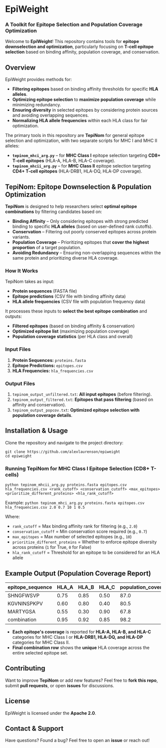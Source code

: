 # EpiWeight

### A Toolkit for Epitope Selection and Population Coverage Optimization

Welcome to **EpiWeight**! This repository contains tools for **epitope downselection and optimization**, particularly focusing on **T-cell epitope selection** based on binding affinity, population coverage, and conservation.

## Overview
EpiWeight provides methods for:
- **Filtering epitopes** based on binding affinity thresholds for specific **HLA alleles**.
- **Optimizing epitope selection** to **maximize population coverage** while minimizing redundancy.
- **Ensuring diversity** in selected epitopes by considering protein sources and avoiding overlapping sequences.
- **Normalizing HLA allele frequencies** within each HLA class for fair optimization.

The primary tools in this repository are **TepiNom** for general epitope selection and optimization, with two separate scripts for MHC I and MHC II alleles:
- **`tepinom_mhci_arg.py`** – for **MHC Class I** epitope selection targeting **CD8+ T-cell epitopes** (HLA-A, HLA-B, HLA-C coverage).
- **`tepinom_mhcii_arg.py`** – for **MHC Class II** epitope selection targeting **CD4+ T-cell epitopes** (HLA-DRB1, HLA-DQ, HLA-DP coverage).

## TepiNom: Epitope Downselection & Population Optimization

**TepiNom** is designed to help researchers select **optimal epitope combinations** by filtering candidates based on:
- **Binding Affinity** – Only considering epitopes with strong predicted binding to specific **HLA alleles** (based on user-defined rank cutoffs).
- **Conservation** – Filtering out poorly conserved epitopes across protein variants.
- **Population Coverage** – Prioritizing epitopes that **cover the highest proportion** of a target population.
- **Avoiding Redundancy** – Ensuring non-overlapping sequences within the same protein and prioritizing diverse HLA coverage.

### How It Works
TepiNom takes as input:
- **Protein sequences** (FASTA file)
- **Epitope predictions** (CSV file with binding affinity data)
- **HLA allele frequencies** (CSV file with population frequency data)

It processes these inputs to **select the best epitope combination** and outputs:
- **Filtered epitopes** (based on binding affinity & conservation)
- **Optimized epitope list** (maximizing population coverage)
- **Population coverage statistics** (per HLA class and overall)

### Input Files
1. **Protein Sequences:** `proteins.fasta`
2. **Epitope Predictions:** `epitopes.csv`
3. **HLA Frequencies:** `hla_frequencies.csv`

### Output Files
1. `tepinom_output_unfiltered.txt`: **All input epitopes** (before filtering).
2. `tepinom_output_filtered.txt`: **Epitopes that pass filtering** (based on affinity and conservation).
3. `tepinom_output_popcov.txt`: **Optimized epitope selection with population coverage details**.

## Installation & Usage
Clone the repository and navigate to the project directory:

`git clone https://github.com/alexlaurenson/epiweight`<br>
`cd epiweight`

### Running TepiNom for MHC Class I Epitope Selection (CD8+ T-cells)
`python tepinom_mhcii_arg.py proteins.fasta epitopes.csv hla_frequencies.csv <rank_cutoff> <conservation_cutoff> <max_epitopes> <prioritize_different_proteins> <hla_rank_cutoff>`

Example:
`python tepinom_mhci_arg.py proteins.fasta epitopes.csv hla_frequencies.csv 2.0 0.7 10 1 0.5`

Where:
- `rank_cutoff` = Max binding affinity rank for filtering (e.g., `2.0`)
- `conservation_cutoff` = Min conservation score required (e.g., `0.7`)
- `max_epitopes` = Max number of selected epitopes (e.g., `10`)
- `prioritize_different_proteins` = Whether to enforce epitope diversity across proteins (`1` for True, `0` for False)
- `hla_rank_cutoff` = Threshold for an epitope to be considered for an HLA allele

## Example Output (Population Coverage Report)
| epitope_sequence | HLA_A | HLA_B | HLA_C | population_coverage |
|------------------|-------|-------|-------|---------------------|
| SHNGFWSVP        | 0.75  | 0.85  | 0.50  | 87.0                |
| KGVNINSPKPV      | 0.60  | 0.80  | 0.40  | 80.5                |
| MARTYGSA         | 0.55  | 0.30  | 0.90  | 67.8                |
| combination      | 0.95  | 0.92  | 0.85  | 98.2                |


- **Each epitope's coverage** is reported for **HLA-A, HLA-B, and HLA-C** categories for MHC Class I or **HLA-DRB1, HLA-DQ, and HLA-DP** categories for MHC Class II.
- **Final combination row** shows the **unique** HLA coverage across the entire selected epitope set.

## Contributing
Want to improve **TepiNom** or add new features? Feel free to **fork this repo**, submit **pull requests**, or open **issues** for discussions.

## License
EpiWeight is licensed under the **Apache 2.0**.

## Contact & Support
Have questions? Found a bug? Feel free to open an **issue** or reach out!
